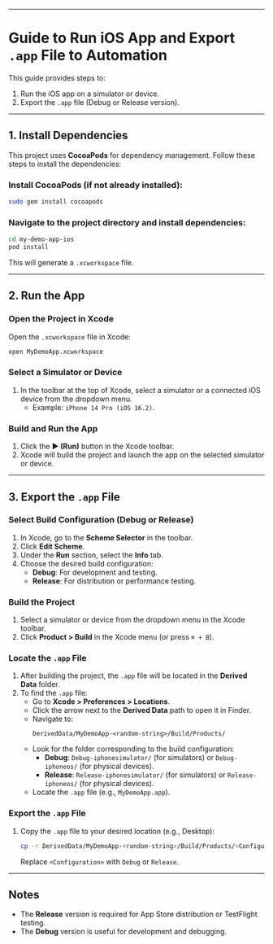 

---

# Guide to Run iOS App and Export `.app` File to Automation

This guide provides steps to:
1. Run the iOS app on a simulator or device.
2. Export the `.app` file (Debug or Release version).

---

## 1. Install Dependencies

This project uses **CocoaPods** for dependency management. Follow these steps to install the dependencies:

### Install CocoaPods (if not already installed):

```bash
sudo gem install cocoapods
```

### Navigate to the project directory and install dependencies:

```bash
cd my-demo-app-ios
pod install
```

This will generate a `.xcworkspace` file.

---

## 2. Run the App

### Open the Project in Xcode

Open the `.xcworkspace` file in Xcode:

```bash
open MyDemoApp.xcworkspace
```

### Select a Simulator or Device

1. In the toolbar at the top of Xcode, select a simulator or a connected iOS device from the dropdown menu.
   - Example: `iPhone 14 Pro (iOS 16.2)`.

### Build and Run the App

1. Click the **▶️ (Run)** button in the Xcode toolbar.
2. Xcode will build the project and launch the app on the selected simulator or device.

---

## 3. Export the `.app` File

### Select Build Configuration (Debug or Release)

1. In Xcode, go to the **Scheme Selector** in the toolbar.
2. Click **Edit Scheme**.
3. Under the **Run** section, select the **Info** tab.
4. Choose the desired build configuration:
   - **Debug**: For development and testing.
   - **Release**: For distribution or performance testing.

### Build the Project

1. Select a simulator or device from the dropdown menu in the Xcode toolbar.
2. Click **Product > Build** in the Xcode menu (or press `⌘ + B`).

### Locate the `.app` File

1. After building the project, the `.app` file will be located in the **Derived Data** folder.
2. To find the `.app` file:
   - Go to **Xcode > Preferences > Locations**.
   - Click the arrow next to the **Derived Data** path to open it in Finder.
   - Navigate to:
     ```
     DerivedData/MyDemoApp-<random-string>/Build/Products/
     ```
   - Look for the folder corresponding to the build configuration:
     - **Debug**: `Debug-iphonesimulator/` (for simulators) or `Debug-iphoneos/` (for physical devices).
     - **Release**: `Release-iphonesimulator/` (for simulators) or `Release-iphoneos/` (for physical devices).
   - Locate the `.app` file (e.g., `MyDemoApp.app`).

### Export the `.app` File

1. Copy the `.app` file to your desired location (e.g., Desktop):
   ```bash
   cp -r DerivedData/MyDemoApp-<random-string>/Build/Products/<Configuration>-iphonesimulator/MyDemoApp.app ~/Desktop/
   ```

   Replace `<Configuration>` with `Debug` or `Release`.

---

## Notes

- The **Release** version is required for App Store distribution or TestFlight testing.
- The **Debug** version is useful for development and debugging.

